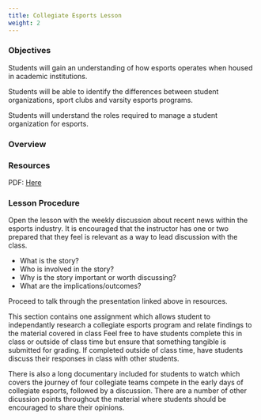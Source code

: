 ```yaml
---
title: Collegiate Esports Lesson
weight: 2
---
```

### O﻿bjectives

S﻿tudents will gain an understanding of how esports operates when housed in academic institutions. 

S﻿tudents will be able to identify the differences between student organizations, sport clubs and varsity esports programs. 

Students will understand the roles required to manage a student organization for esports.

### O﻿verview

### R﻿esources

P﻿DF: [Here](https://drive.google.com/file/d/163WimOVkn6gfYS-icqAKScB4IHViYCAa/view?usp=drive_link)

### L﻿esson Procedure

O﻿pen the lesson with the weekly discussion about recent news within the esports industry. It is encouraged that the instructor has one or two prepared that they feel is relevant as a way to lead discussion with the class. 

* W﻿hat is the story?
* W﻿ho is involved in the story?
* W﻿hy is the story important or worth discussing?
* W﻿hat are the implications/outcomes?

Proceed to talk through the presentation linked above in resources.

T﻿his section contains one assignment which allows student to independantly research a collegiate esports program and relate findings to the material covered in class Feel free to have students complete this in class or outside of class time but ensure that something tangible is submitted for grading. If completed outside of class time, have students discuss their responses in class with other students.

There is also a long documentary included for students to watch which covers the journey of four collegiate teams compete in the early days of collegiate esports, followed by a discussion. There are a number of other dicussion points throughout the material where students should be encouraged to share their opinions. 